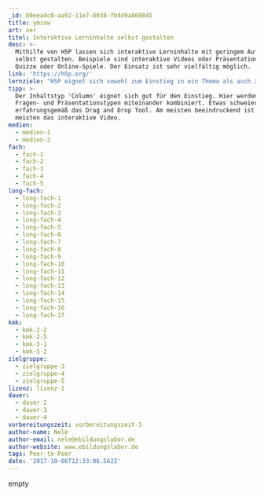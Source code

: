 ```yaml
---
_id: 80eea4c0-aa92-11e7-8038-fb449a869845
title: yminw
art: oer
titel: Interaktive Lerninhalte selbst gestalten
desc: >-
  Mithilfe von H5P lassen sich interaktive Lerninhalte mit geringem Aufwand
  selbst gestalten. Beispiele sind interaktive Videos oder Präsentationen,
  Quizze oder Online-Spiele. Der Einsatz ist sehr vielfältig möglich.
link: 'https://h5p.org/'
lernziele: "H5P eignet sich sowohl zum Einstieg in ein Thema als auch zum Überprüfen von Lerninhalten. Die Materialien können sowohl von Lehrenden als auch von SchülerInnen selbst gestaltet werden. Bei der eigenen Erstellung und Veröffentlichung erfahren SchülerInnen Selbstwirksamkeit bei der digitalen Mediengestaltung. Die so erstellten Materialien können z.B. in Rahmen von Peer-to-Peer Ansätzen verwendet werden. \r\nDie Erstellung von H5P-Inhalten ist sowohl auf der H5P Website möglich. Zudem kann das Tool als Plugin in eine eigene Moodle-, Wordpress- oder Drupal-Installation integriert werden."
tipp: >-
  Der Inhaltstyp 'Column' eignet sich gut für den Einstieg. Hier werden mehrere
  Fragen- und Präsentationstypen miteinander kombiniert. Etwas schweieriger ist
  erfahrungsgemäß das Drag and Drop Tool. Am meisten beeindruckend ist für die
  meisten das interaktive Video.
medien:
  - medien-1
  - medien-2
fach:
  - fach-1
  - fach-2
  - fach-3
  - fach-4
  - fach-5
long-fach:
  - long-fach-1
  - long-fach-2
  - long-fach-3
  - long-fach-4
  - long-fach-5
  - long-fach-6
  - long-fach-7
  - long-fach-8
  - long-fach-9
  - long-fach-10
  - long-fach-11
  - long-fach-12
  - long-fach-13
  - long-fach-14
  - long-fach-15
  - long-fach-16
  - long-fach-17
kmk:
  - kmk-2-2
  - kmk-2-5
  - kmk-3-1
  - kmk-5-2
zielgruppe:
  - zielgruppe-3
  - zielgruppe-4
  - zielgruppe-5
lizenz: lizenz-1
dauer:
  - dauer-2
  - dauer-3
  - dauer-4
vorbereitungszeit: vorbereitungszeit-3
author-name: Nele
author-email: nele@ebildungslabor.de
author-website: www.ebildungslabor.de
tags: Peer-to-Peer
date: '2017-10-06T12:33:06.562Z'
---
```

empty
